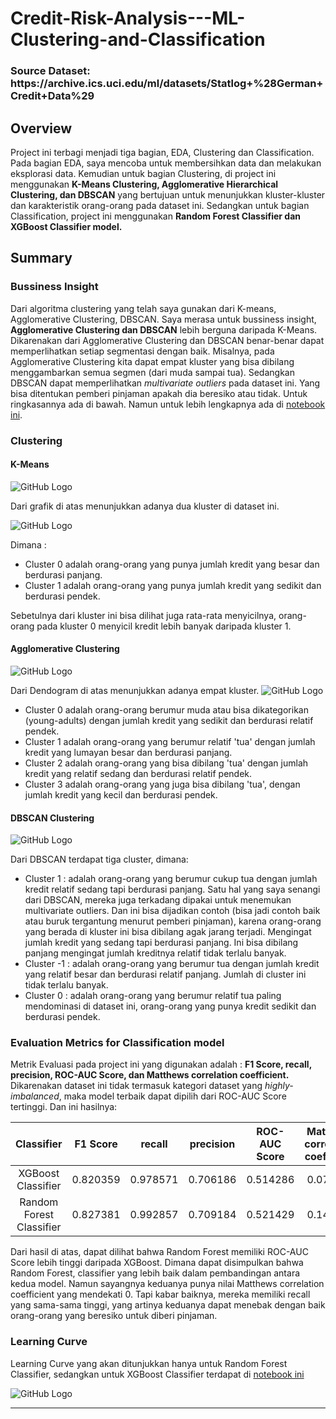 <h1> Credit-Risk-Analysis---ML-Clustering-and-Classification</h1>

<h3>Source Dataset: https://archive.ics.uci.edu/ml/datasets/Statlog+%28German+Credit+Data%29 </h3>

## Overview

<p> Project ini terbagi menjadi tiga bagian, EDA, Clustering dan Classification. Pada bagian EDA, saya mencoba untuk membersihkan data dan melakukan eksplorasi data. Kemudian untuk bagian Clustering, di project ini menggunakan <b>K-Means Clustering, Agglomerative Hierarchical Clustering, dan DBSCAN</b> yang bertujuan untuk menunjukkan kluster-kluster dan karakteristik orang-orang pada dataset ini. Sedangkan untuk bagian Classification, project ini menggunakan <b>Random Forest Classifier dan XGBoost Classifier model.</b>
  
## Summary

### Bussiness Insight

Dari algoritma clustering yang telah saya gunakan dari K-means, Agglomerative Clustering, DBSCAN. Saya merasa untuk bussiness insight, <b>Agglomerative Clustering dan DBSCAN</b> lebih berguna daripada K-Means. Dikarenakan dari Agglomerative Clustering dan DBSCAN benar-benar dapat memperlihatkan setiap segmentasi dengan baik. Misalnya, pada Agglomerative Clustering kita dapat empat kluster yang bisa dibilang menggambarkan semua segmen (dari muda sampai tua). Sedangkan DBSCAN dapat memperlihatkan <i>multivariate outliers</i> pada dataset ini. Yang bisa ditentukan pemberi pinjaman apakah dia beresiko atau tidak. Untuk ringkasannya ada di bawah. Namun untuk lebih lengkapnya ada di [notebook ini](https://github.com/Stev-create/Credit-Risk-Analysis---ML-Clustering-and-Classification/blob/master/2.%20Credit%20Risk%20Analysis%20---%20Clustering.ipynb). 

### Clustering

#### K-Means
![GitHub Logo](/images/a.png)

Dari grafik di atas menunjukkan adanya dua kluster di dataset ini.

![GitHub Logo](/images/2.png)

Dimana : 
* Cluster 0 adalah orang-orang yang punya jumlah kredit yang besar dan berdurasi panjang.
* Cluster 1 adalah orang-orang yang punya jumlah kredit yang sedikit dan berdurasi pendek.

Sebetulnya dari kluster ini bisa dilihat juga rata-rata menyicilnya, orang-orang pada kluster 0 menyicil kredit lebih banyak daripada kluster 1.

#### Agglomerative Clustering
![GitHub Logo](/images/dendo.png)

Dari Dendogram di atas menunjukkan adanya empat kluster.
![GitHub Logo](/images/4.png)

* Cluster 0 adalah orang-orang berumur muda atau bisa dikategorikan (young-adults) dengan jumlah kredit yang sedikit dan berdurasi relatif pendek.
* Cluster 1 adalah orang-orang yang berumur relatif 'tua' dengan jumlah kredit yang lumayan besar dan berdurasi panjang.
* Cluster 2 adalah orang-orang yang bisa dibilang 'tua' dengan jumlah kredit yang relatif sedang dan berdurasi relatif pendek.
* Cluster 3 adalah orang-orang yang juga bisa dibilang 'tua', dengan jumlah kredit yang kecil dan berdurasi pendek.


#### DBSCAN Clustering
![GitHub Logo](/images/5.png)

Dari DBSCAN terdapat tiga cluster, dimana:

* Cluster 1 : adalah orang-orang yang berumur cukup tua dengan jumlah kredit relatif sedang tapi berdurasi panjang. Satu hal yang saya senangi dari DBSCAN, mereka juga terkadang dipakai untuk menemukan multivariate outliers. Dan ini bisa dijadikan contoh (bisa jadi contoh baik atau buruk tergantung menurut pemberi pinjaman), karena orang-orang yang berada di kluster ini bisa dibilang agak jarang terjadi. Mengingat jumlah kredit yang sedang tapi berdurasi panjang. Ini bisa dibilang panjang mengingat jumlah kreditnya relatif tidak terlalu banyak. 
* Cluster -1 : adalah orang-orang yang berumur tua dengan jumlah kredit yang relatif besar dan berdurasi relatif panjang. Jumlah di cluster ini tidak terlalu banyak. 
* Cluster 0 : adalah orang-orang yang berumur relatif tua paling mendominasi di dataset ini, orang-orang yang punya kredit sedikit dan berdurasi pendek. 

### Evaluation Metrics for Classification model
 
Metrik Evaluasi pada project ini yang digunakan adalah : <b>F1 Score, recall, precision, ROC-AUC Score, dan Matthews correlation coefficient.</b> Dikarenakan dataset ini tidak termasuk kategori dataset yang <i>highly-imbalanced</i>, maka model terbaik dapat dipilih dari ROC-AUC Score tertinggi. Dan ini hasilnya:
  
| Classifier | F1 Score | recall | precision | ROC-AUC Score | Matthews correlation coefficient| 
|   :---:      |     :---:      |    :---:      |   :---:      |     :---:      |          :---: |
| XGBoost Classifier   | 0.820359    |  	0.978571   | 0.706186   | 0.514286    | 0.076753   |
| Random Forest Classifier     | 0.827381       |  	0.992857     | 	0.709184  | 0.521429        | 0.140283      |
 
 Dari hasil di atas, dapat dilihat bahwa Random Forest memiliki ROC-AUC Score lebih tinggi daripada XGBoost. Dimana dapat disimpulkan bahwa Random Forest, classifier yang lebih baik dalam pembandingan antara kedua model. Namun sayangnya keduanya punya nilai Matthews correlation coefficient yang mendekati 0. Tapi kabar baiknya, mereka memiliki recall yang sama-sama tinggi, yang artinya keduanya dapat menebak dengan baik orang-orang yang beresiko untuk diberi pinjaman.
 
 ### Learning Curve
 
Learning Curve yang akan ditunjukkan hanya untuk Random Forest Classifier, sedangkan untuk XGBoost Classifier terdapat di [notebook ini](https://github.com/Stev-create/Credit-Risk-Analysis---ML-Clustering-and-Classification/blob/master/3.%20Credit%20Risk%20Analysis%20---%20Classification.ipynb)

![GitHub Logo](/images/rfc.png)
 
---------------------------------------------------------------------------------
